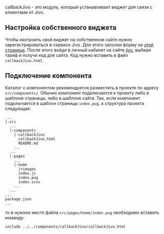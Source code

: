 callbackJivo - это модуль, который устанавливает виджет для связи с клиентами от Jivo.

## Настройка собственного виджета

Чтобы настроить свой виджет на собственном сайте нужно зарегистрироваться в сервисе Jivo. Для этого заполни форму на [этой странице](https://www.jivo.ru/). После этого войди в личный кабинет на сайте [jivo](https://www.jivo.ru/), выбери тариф и получи код для сайта. Код нужно вставить в файл `callbackJivo.html`.

## Подключение компонента

Каталог с компонентом рекомендуется разместить в проекте по адресу `src/components/`. Обычно компонент подключается к проекту либо в шаблоне страницы, либо в шаблоне сайта. Так, если компонент подключается в шаблон страницы `index.pug`, а структура проекта следующая:

```
...
|-src
  ...
  |-components
    |-callbackJivo
      callbackJivo.html
      README.md
    ...
  ...
  |-pages
    ...
    |-home
      |+images
      index.js
      index.pug
      index.scss
    ...
  ...
...
package.json
...
```

то в нужное место файла `src/pages/home/index.pug` необходимо вставить команду:

```pug
include ../../components/callbackJivo/callbackJivo.html
```
